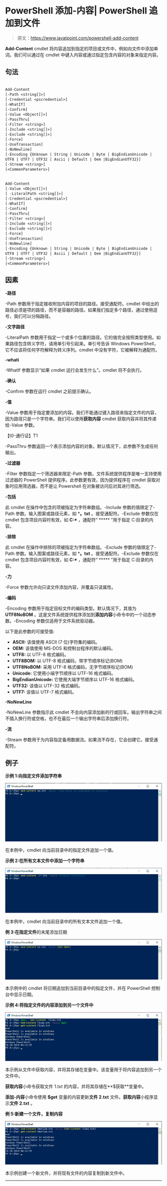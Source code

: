 # PowerShell 添加-内容| PowerShell 追加到文件

> 原文：<https://www.javatpoint.com/powershell-add-content>

**Add-Content** cmdlet 将内容追加到指定的项目或文件中，例如向文件中添加单词。我们可以通过在 cmdlet 中键入内容或通过指定包含内容的对象来指定内容。

## 句法

```

Add-Content 
[-Path <string[]>] 
[-Credential <pscredential>] 
[-WhatIf] 
[-Confirm]
[-Value <Object[]>] 
[-PassThru] 
[-Filter <string>] 
[-Include <string[]>] 
[-Exclude <string[]>] 
[-Force] 
[-UseTransaction] 
[-NoNewline] 
[-Encoding {Unknown | String | Unicode | Byte | BigEndianUnicode | UTF8 | UTF7 | UTF32 | Ascii | Default | Oem |BigEndianUTF32}] 
[-Stream <string>]  
[<CommonParameters>]

```

```

Add-Content 
[-Value <Object[]>]
[ -LiteralPath <string[]>]
[-Credential <pscredential>] 
[-WhatIf] 
[-Confirm]
[-PassThru] 
[-Filter <string>] 
[-Include <string[]>]
[-Exclude <string[]>] 
[-Force] 
[-UseTransaction] 
[-NoNewline]
[-Encoding {Unknown | String | Unicode | Byte | BigEndianUnicode | UTF8 | UTF7 | UTF32 | Ascii | Default | Oem |BigEndianUTF32}] 
[-Stream <string>]  
[<CommonParameters>]

```

## 因素

**-路径**

-Path 参数用于指定接收附加内容的项目的路径。接受通配符。cmdlet 中给出的路径必须是项的路径，而不是容器的路径。如果我们指定多个路径，通过使用逗号，我们可以分隔路径。

**-文字路径**

-LiteralPath 参数用于指定一个或多个位置的路径。它的值完全按照类型使用。如果路径包含转义字符，请用单引号引起来。单引号告诉 Windows PowerShell，它不应该将任何字符解释为转义序列。cmdlet 中没有字符，它被解释为通配符。

**-whati**

-WhatIf 参数显示“如果 cmdlet 运行会发生什么”。cmdlet 将不会执行。

**-确认**

-Confirm 参数在运行 cmdlet 之前提示确认。

**-值**

-Value 参数用于指定要添加的内容。我们不能通过键入路径来指定文件的内容，因为路径只是一个字符串。我们可以使用**获取内容** cmdlet 获取内容并将其传递给-Value 参数。

【t0-通行证】T1

-PassThru 参数返回一个表示添加内容的对象。默认情况下，此参数不生成任何输出。

**-过滤器**

-Filter 参数指定一个筛选器来限定-Path 参数。文件系统提供程序是唯一支持使用过滤器的 PowerShell 提供程序。此参数更有效，因为提供程序在 cmdlet 获取对象时应用筛选器，而不是让 Powershell 在对象被访问后对其进行筛选。

**-包括**

此 cmdlet 在操作中包含的项被指定为字符串数组。-Include 参数的值限定了-Path 参数。输入图案或路径元素，如 ***。txt** 。接受通配符。-Exclude 参数仅在 cmdlet 包含项目内容时有效，如 **C:\*** ，通配符“ ***** ”用于指定 C:目录的内容。

**-排除**

此 cmdlet 在操作中排除的项被指定为字符串数组。-Exclude 参数的值限定了-Path 参数。输入图案或路径元素，如 ***。txt** 。接受通配符。-Exclude 参数仅在 cmdlet 包含项目内容时有效，如 **C:\*** ，通配符“ ***** ”用于指定 C:目录的内容。

**-力**

-Force 参数允许向只读文件添加内容，并覆盖只读属性。

**-编码**

-Encoding 参数用于指定目标文件的编码类型。默认情况下，其值为 **UTF8NoBOM** 。这是文件系统提供程序添加到**添加内容**小命令中的一个动态参数。-Encoding 参数仅适用于文件系统驱动器。

以下是此参数的可接受值:

*   **ASCII:** 该值使用 ASCII (7 位)字符集的编码。
*   **OEM:** 该值使用 MS-DOS 和控制台程序的默认编码。
*   **UTF8:** 以 UTF-8 格式编码。
*   **UTF8BOM:** 以 UTF-8 格式编码，带字节顺序标记(BOM)
*   **UTF8NoBOM:** 采用 UTF-8 格式编码，无字节顺序标记(BOM)
*   **Unicode:** 它使用小端字节顺序以 UTF-16 格式编码。
*   **BigEndianUnicode:** 它使用大端字节顺序以 UTF-16 格式编码。
*   **UTF32:** 该值以 UTF-32 格式编码。
*   **UTF7:** 该值以 UTF-7 格式编码。

**-NoNewLine**

-NoNewLine 参数指示此 cmdlet 不会向内容添加新的行或回车。输出字符串之间不插入换行符或空格，也不在最后一个输出字符串后添加换行符。

**-流**

-Stream 参数用于为内容指定备用数据流。如果流不存在，它会创建它。接受通配符。

## 例子

**示例 1:向指定文件添加字符串**

![PowerShell Add-Content](img/1263e5a4695ac0cb70c8ec298d41119a.png)

在本例中，cmdlet 向当前目录中的指定文件追加一个值。

**示例 2:在所有文本文件中添加一个字符串**

![PowerShell Add-Content](img/65427fd5beb8b111ec958c43784d36d7.png)

在本例中，cmdlet 向当前目录中的所有文本文件追加一个值。

**例 3:在指定文件**的末尾添加日期

![PowerShell Add-Content](img/fe0cb0b6fb2dea7daf50186bb7f0b17f.png)

本示例中的 cmdlet 将日期追加到当前目录中的指定文件，并在 PowerShell 控制台中显示日期。

**示例 4:将指定文件的内容添加到另一个文件中**

![PowerShell Add-Content](img/d1d1928e54ffb4e5613282629267b25e.png)

本示例从文件中获取内容，并将其存储在变量中。该变量用于将内容追加到另一个文件中。

**获取内容**小命令获取文件 1.txt 的内容，并将其存储在**$获取**变量中。

**添加-内容**小命令使用 **$get** 变量的内容更新**文件 2.txt** 文件。**获取内容**小程序显示**文件 2.txt** 。

**例 5:新建一个文件，复制内容**

![PowerShell Add-Content](img/a26d1b403e737152e630cdc51853f32d.png)

本示例创建一个新文件，并将现有文件的内容复制到新文件中。

* * *